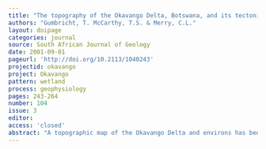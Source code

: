 ```yaml
---
title: "The topography of the Okavango Delta, Botswana, and its tectonic and sedimentological implications."
authors: "Gumbricht, T. McCarthy, T.S. & Merry, C.L."
layout: doipage
categories: journal
source: South African Journal of Geology
date: 2001-09-01
pageurl: 'http://doi.org/10.2113/1040243'
projectid: okavango
project: Okavango
pattern: wetland
process: geophysiology
pages: 243-264
number: 104
issue: 3
editor:
access: 'closed'
abstract: "A topographic map of the Okavango Delta and environs has been constructed using a combination of elevation data including trigonometric beacons and spot heights from the government of Botswana, surveys of the navigable channels, U. S. Department of Defense data and measurements made during a geophysical survey of the region. The topography provides insight into the local tectonic and sedimentary history. Local tectonics are dominated by uplift and horst formation associated with the Ghanzi Ridge, and an arch to the north of the Panhandle, which appear to represent the tips of incipient rifts which are propagating from the northeast. The Delta has formed in the resulting depression between these arches. The Panhandle has developed along a fault, and may be largely an erosional feature incised into the northern uplift zone. The Delta itself is an alluvial fan of remarkably uniform gradient. There is no evidence of regional tilting of the fan surface. Local highs and lows are developed on the fan, but channel location is relatively insensitive to this local topography. Moreover, marked elevation differences exist between adjacent channels, creating hydrologically unstable conditions. These unusual features of the local hydrology arise because of the confining effect of channel-flanking vegetation. Sedimentation in the Delta appears to be causing crustal sagging of the central Delta, which has: tilted the major palaeo-shoreline of the Mababe Depression to the west; formed a local depression within the Ghanzi Ridge facing the Delta; and detached a sliver of the ridge along the Thamalakane fault. It is suggested that local seismicity also results mainly from sediment loading. The Selinda spillway occupies a marked local depression, which is a graben between the Gumare fault and an extension of the Linyanti fault. It is probable that southwesterly propagation of the uplift zone associated with the incipient rift will ultimately deflect the Okavango River into the Chobe-Zambezi river system via this graben."
---
```

